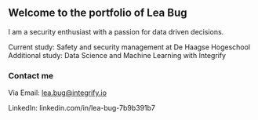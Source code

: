 ## Welcome to the portfolio of Lea Bug

I am a security enthusiast with a passion for data driven decisions.

Current study: Safety and security management at De Haagse Hogeschool
Additional study: Data Science and Machine Learning with Integrify

### Contact me

Via Email: lea.bug@integrify.io


LinkedIn: linkedin.com/in/lea-bug-7b9b391b7


